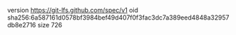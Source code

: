 version https://git-lfs.github.com/spec/v1
oid sha256:6a587161d0578bf3984bef49d407f0f3fac3dc7a389eed4848a32957db8e2716
size 726
